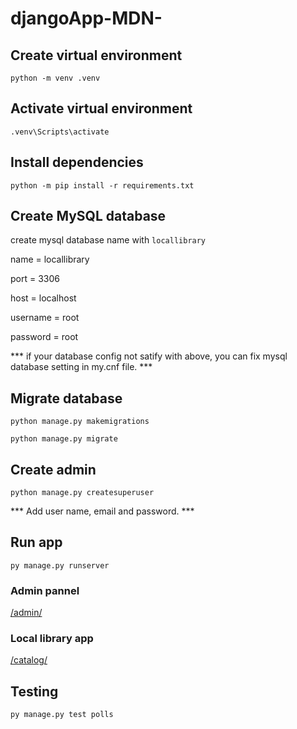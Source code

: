 # djangoApp-MDN-

## Create virtual environment

`python -m venv .venv`

## Activate virtual environment

`.venv\Scripts\activate`

## Install dependencies

`python -m pip install -r requirements.txt`

## Create MySQL database

create mysql database name with `locallibrary`

name = locallibrary

port = 3306

host = localhost

username = root

password = root

*** if your database config not satify with above, you can fix mysql database setting in my.cnf file. ***

## Migrate database

`python manage.py makemigrations`

`python manage.py migrate`

## Create admin

`python manage.py createsuperuser`

*** Add user name, email and password. ***

## Run app

`py manage.py runserver`

### Admin pannel

[/admin/](http://localhost:8000/admin/)

### Local library app

[/catalog/](http://localhost:8000/polls/)

## Testing

`py manage.py test polls`
